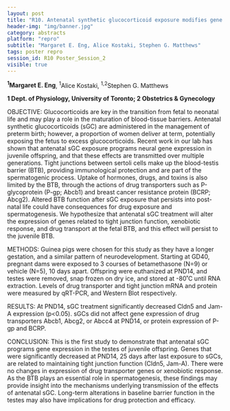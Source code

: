 ```yaml
---
layout: post
title: "R10. Antenatal synthetic glucocorticoid exposure modifies gene expression at the post-natal blood-testes barrier "
header-img: "img/banner.jpg"
category: abstracts
platform: "repro"
subtitle: "Margaret E. Eng, Alice Kostaki, Stephen G. Matthews"
tags: poster repro
session_id: R10 Poster_Session_2
visible: true
---
```

**<sup>1</sup>Margaret E. Eng**, <sup>1</sup>Alice Kostaki, <sup>1,2</sup>Stephen G. Matthews

__1 Dept. of Physiology, University of Toronto; 2 Obstetrics & Gynecology__

OBJECTIVE: Glucocorticoids are key in the transition from fetal to neonatal life and may play a role in the maturation of blood-tissue barriers. Antenatal synthetic glucocorticoids (sGC) are administered in the management of preterm birth; however, a proportion of women deliver at term, potentially exposing the fetus to excess glucocorticoids. Recent work in our lab has shown that antenatal sGC exposure programs neural gene expression in juvenile offspring, and that these effects are transmitted over multiple generations. Tight junctions between sertoli cells make up the blood-testis barrier (BTB), providing immunological protection and are part of the spermatogenic process. Uptake of hormones, drugs, and toxins is also limited by the BTB, through the actions of drug transporters such as P-glycoprotein (P-gp; Abcb1) and breast cancer resistance protein (BCRP; Abcg2). Altered BTB function after sGC exposure that persists into post-natal life could have consequences for drug exposure and spermatogenesis. We hypothesize that antenatal sGC treatment will alter the expression of genes related to tight junction function, xenobiotic response, and drug transport at the fetal BTB, and this effect will persist to the juvenile BTB.

METHODS: Guinea pigs were chosen for this study as they have a longer gestation, and a similar pattern of neurodevelopment. Starting at GD40, pregnant dams were exposed to 3 courses of betamethasone (N=9) or vehicle (N=5), 10 days apart. Offspring were euthanized at PND14, and testes were removed, snap frozen on dry ice, and stored at -80˚C until RNA extraction. Levels of drug transporter and tight junction mRNA and protein were measured by qRT-PCR, and Western Blot respectively.

RESULTS: At PND14, sGC treatment significantly decreased Cldn5 and Jam-A expression (p<0.05). sGCs did not affect gene expression of drug transporters Abcb1, Abcg2, or Abcc4 at PND14, or protein expression of P-gp and BCRP.

CONCLUSION: This is the first study to demonstrate that antenatal sGC programs gene expression in the testes of juvenile offspring. Genes that were significantly decreased at PND14, 25 days after last exposure to sGCs, are related to maintaining tight junction function (Cldn5, Jam-A). There were no changes in expression of drug transporter genes or xenobiotic response. As the BTB plays an essential role in spermatogenesis, these findings may provide insight into the mechanisms underlying transmission of the effects of antenatal sGC. Long-term alterations in baseline barrier function in the testes may also have implications for drug protection and efficacy.